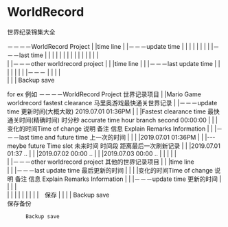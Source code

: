 # WorldRecord
世界纪录锦集大全



  －－－－WorldRecord Project
   |  |time line
   |  |－－－update time 
   |  |  |
   |  |  |
   |  |  |－－－last time
   |  |  |   |
   |  |      |
   |  |      |
   |  |      |
   |  |       
   |  |－－－other worldrecord project
   |  |  |time line
   |  |  |－－－last update time
   |  |  |  |
   |  |  |  |－－－
   |  |  |  |     
   |  |
   |
  Backup save

for ex 例如
 －－－－WorldRecord Project 世界记录项目
   |  |Mario Game worldrecord fastest clearance 马里奥游戏最快通关世界记录
   |  |－－－update time 更新时间(大概大致) 2019.07.01 01:36PM
   |  |  |Fastest clearance time 最快通关时间(精确时间) 时分秒 accurate time hour branch second 00:00:00 
   |  |  |变化的时间Time of change 说明 备注 信息 Explain Remarks Information
   |  |  |－－－last time and future time 上一次的时间
   |  |  |   |2019.07.01 01:36PM
   |  |      |---meybe future Time slot 未来时间 时间段 距离最后一次刷新记录
   |  |      |2019.07.01 01:37 .. 
   |  |      |2019.07.02 00:00 ..
   |  |      |2019.07.03 00:00 ..
   |  |      |
   |  |     
   |  |－－－other worldrecord project 其他的世界记录项目
   |  |  |time line           
   |  |  |－－－last update time 最后更新的时间
   |  |  |  |变化的时间Time of change 说明 备注 信息 Explain Remarks Information
   |  |     |－－－update time 更新的时间
   |  |     |  |   
   |  |        |
   |  |        |
   |  |
   |　保存
   |
   |
   |
   |
Backup save    
保存备份


















          Backup save         

